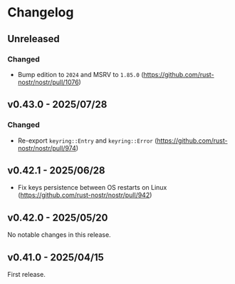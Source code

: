 # Changelog

<!-- All notable changes to this project will be documented in this file. -->

<!-- The format is based on [Keep a Changelog](https://keepachangelog.com/en/1.1.0/), -->
<!-- and this project adheres to [Semantic Versioning](https://semver.org/spec/v2.0.0.html). -->

<!-- Template

## Unreleased

### Breaking changes

### Changed

### Added

### Fixed

### Removed

### Deprecated

-->

## Unreleased

### Changed

- Bump edition to `2024` and MSRV to `1.85.0` (https://github.com/rust-nostr/nostr/pull/1076)

## v0.43.0 - 2025/07/28

### Changed

- Re-export `keyring::Entry` and `keyring::Error` (https://github.com/rust-nostr/nostr/pull/974)

## v0.42.1 - 2025/06/28

- Fix keys persistence between OS restarts on Linux (https://github.com/rust-nostr/nostr/pull/942)

## v0.42.0 - 2025/05/20

No notable changes in this release.

## v0.41.0 - 2025/04/15

First release.
